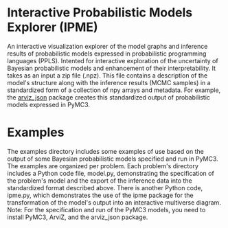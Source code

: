 # Interactive Probabilistic Models Explorer (IPME)
An interactive visualization explorer of the model graphs and inference results of probabilistic models expressed in probabilistic programming languages (PPLS). 
Intented for interactive exploration of the uncertainty of Bayesian probabilistic models and enhancement of their interpretability. 
It takes as an input a zip file (.npz). This file contains a description of the model's structure along with the inference results (MCMC samples) 
in a standardized form of a collection of npy arrays and metadata. 
For example, the [arviz_json](https://github.com/johnhw/arviz_json) package creates this standardized output of probabilistic models expressed in PyMC3.

# Examples
The examples directory includes some examples of use based on the output of some Bayesian probabilistic models specified and run in PyMC3.
The examples are organized per problem. Each problem's directory includes a Python code file, model.py, 
demonstrating the specification of the problem's model and the export of the inference data into 
the standardized format described above. There is another Python code, ipme.py, which demonstrates 
the use of the ipme package for the transformation of the model's output into an interactive multiverse diagram.
Note: For the specification and run of the PyMC3 models, you need to install PyMC3, ArviZ, and the arviz_json package.  
